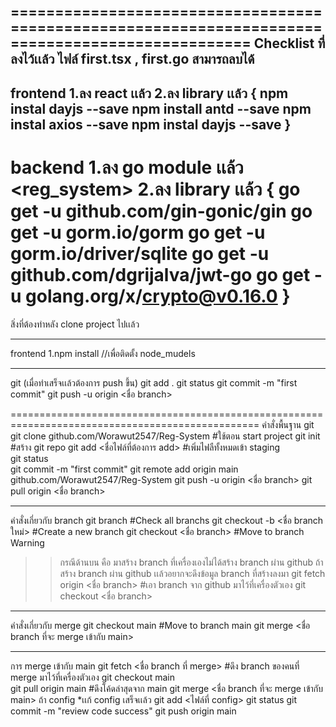 =================================================================================================
Checklist ที่ลงไว้เเล้ว
ไฟล์ first.tsx , first.go สามารถลบได้
-------------------------------------------------------------------------------------------------
frontend 
1.ลง react เเล้ว
2.ลง library เเล้ว
{
  npm instal dayjs --save
  npm install antd --save
  npm instal axios --save
  npm instal dayjs --save
}
-------------------------------------------------------------------------------------------------
backend
1.ลง go module เเล้ว <reg_system>
2.ลง library เเล้ว
{
  go get -u github.com/gin-gonic/gin
  go get -u gorm.io/gorm
  go get -u gorm.io/driver/sqlite
  go get -u github.com/dgrijalva/jwt-go
  go get -u golang.org/x/crypto@v0.16.0
}
=================================================================================================
สิ่งที่ต้องทำหลัง clone project ไปเเล้ว

-------------------------------------------------------------------------------------------------
frontend
1.npm install //เพื่อติดตั้ง node_mudels

-------------------------------------------------------------------------------------------------
git (เมื่อทำเสร็จเเล้วต้องการ push ขึ้น)
git add .
git status
git commit -m "first commit"
git push -u origin <ชื่อ branch>

=================================================================================================
คำสั่งพื้นฐาน git
git clone github.com/Worawut2547/Reg-System                         #ใช้ตอน start project
git init                                                            #สร้าง git repo
git add <ชื่อไฟล์ที่ต้องการ add>                                         #เพิ่มไฟลืทั้งหมดเข้า staging  
git status                                                     
git commit -m "first commit"
git remote add origin main github.com/Worawut2547/Reg-System
git push -u origin <ชื่อ branch>
git pull origin <ชื่อ branch>

-------------------------------------------------------------------------------------------------
คำสั่งเกี่ยวกับ branch
git branch                                                          #Check all branchs
git checkout -b <ชื่อ branch ใหม่>                                     #Create a new branch
git checkout <ชื่อ branch>                                            #Move to branch
Warning
>> กรณีด้านบน คือ มาสร้าง branch ที่เครื่องเองไม่ได้สร้าง branch ผ่าน github
>> ถ้าสร้าง branch ผ่าน github เเล้วอยากจะดึงข้อมูล branch ที่สร้างลงมา
    git fetch origin <ชื่อ branch>                                    #เอา branch จาก github มาไว้ที่เครื่องตัวเอง
    git checkout <ชื่อ branch>
-------------------------------------------------------------------------------------------------
คำสั่งเกี่ยวกับ merge
git checkout main                                                   #Move to branch main
git merge <ชื่อ branch ที่จะ merge เข้ากับ main>

-------------------------------------------------------------------------------------------------
การ merge เข้ากับ main
git fetch <ชื่อ branch ที่ merge>                                       #ดึง branch ของคนที่ merge มาไว้ที่เครื่องตัวเอง
git checkout main                                                                                                         
git pull origin main                                                  #ดึงโค้ดล่าสุดจาก main
git merge <ชื่อ branch ที่จะ merge เข้ากับ main>
  ถ้า config
  *เเก้ config เสร็จเเล้ว
  git add <ไฟล์ที่ config>
  git status
  git commit -m "review code success"
  git push origin main



